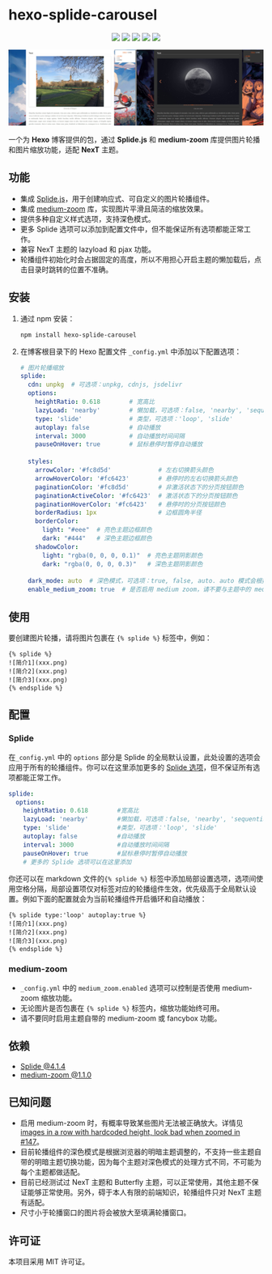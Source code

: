 # hexo-splide-carousel
<p align="center">
    <a href="https://github.com/Siriusq/hexo-splide-carousel/blob/master/README.md"><img src="https://img.shields.io/badge/ENGLISH_README-4285F4?style=for-the-badge&logo=googletranslate&logoColor=ffffff"/></a>
    <a href="https://siriusq.top/splide-demo.html"><img src="https://img.shields.io/badge/Live%20Demo-%23fac03d?style=for-the-badge&logo=github&logoColor=%23222222"/></a>
    <a href="https://github.com/Siriusq/hexo-splide-carousel/blob/master/LICENSE"><img src="https://img.shields.io/badge/License-MIT-%23e3eb98?style=for-the-badge"/></a>
    <a href="https://hexo.io/"><img src="https://img.shields.io/badge/HEXO-7.3.0-%230E83CD?style=for-the-badge&logo=hexo"/></a>
    <a href="https://www.npmjs.com/"><img src="https://img.shields.io/badge/NPM-10.8.2-%23CB3837?style=for-the-badge&logo=npm&logoColor=%23CB3837"/></a>
</p>

![](./preview.jpg)

一个为 **Hexo** 博客提供的包，通过 **Splide.js** 和 **medium-zoom** 库提供图片轮播和图片缩放功能，适配 **NexT** 主题。

## 功能
- 集成 [Splide.js](https://splidejs.com/)，用于创建响应式、可自定义的图片轮播组件。
- 集成 [medium-zoom](https://medium-zoom.francoischalifour.com/) 库，实现图片平滑且简洁的缩放效果。
- 提供多种自定义样式选项，支持深色模式。
- 更多 Splide 选项可以添加到配置文件中，但不能保证所有选项都能正常工作。
- 兼容 NexT 主题的 lazyload 和 pjax 功能。
- 轮播组件初始化时会占据固定的高度，所以不用担心开启主题的懒加载后，点击目录时跳转的位置不准确。

## 安装
1. 通过 npm 安装：
   ```bash
   npm install hexo-splide-carousel
   ```
2. 在博客根目录下的 Hexo 配置文件 `_config.yml` 中添加以下配置选项：
   ```yaml
   # 图片轮播缩放
   splide:
     cdn: unpkg  # 可选项：unpkg, cdnjs, jsdelivr
     options:
       heightRatio: 0.618        # 宽高比
       lazyLoad: 'nearby'        # 懒加载，可选项：false, 'nearby', 'sequential'
       type: 'slide'             # 类型，可选项：'loop', 'slide'
       autoplay: false           # 自动播放
       interval: 3000            # 自动播放时间间隔
       pauseOnHover: true        # 鼠标悬停时暂停自动播放

     styles:
       arrowColor: '#fc8d5d'             # 左右切换箭头颜色
       arrowHoverColor: '#fc6423'        # 悬停时的左右切换箭头颜色
       paginationColor: '#fc8d5d'        # 非激活状态下的分页按钮颜色
       paginationActiveColor: '#fc6423'  # 激活状态下的分页按钮颜色
       paginationHoverColor: '#fc6423'   # 悬停时的分页按钮颜色
       borderRadius: 1px                 # 边框圆角半径
       borderColor:
         light: "#eee"  # 亮色主题边框颜色
         dark: "#444"   # 深色主题边框颜色
       shadowColor:
         light: "rgba(0, 0, 0, 0.1)"  # 亮色主题阴影颜色
         dark: "rgba(0, 0, 0, 0.3)"   # 深色主题阴影颜色

     dark_mode: auto  # 深色模式，可选项：true, false, auto. auto 模式会根据浏览器主题自动设置
     enable_medium_zoom: true  # 是否启用 medium zoom，请不要与主题中的 medium zoom 同时启用
   ```

## 使用
要创建图片轮播，请将图片包裹在 `{% splide %}` 标签中，例如：
```
{% splide %}
![简介1](xxx.png)
![简介2](xxx.png)
![简介3](xxx.png)
{% endsplide %}
```

## 配置
### Splide
在`_config.yml` 中的 `options` 部分是 Splide 的全局默认设置，此处设置的选项会应用于所有的轮播组件。你可以在这里添加更多的 [Splide 选项](https://splidejs.com/guides/options/#options)，但不保证所有选项都能正常工作。
```yaml
splide:
  options:
    heightRatio: 0.618        #宽高比
    lazyLoad: 'nearby'        #懒加载，可选项：false, 'nearby', 'sequential'
    type: 'slide'             #类型，可选项：'loop', 'slide'
    autoplay: false           #自动播放
    interval: 3000            #自动播放时间间隔
    pauseOnHover: true        #鼠标悬停时暂停自动播放
    # 更多的 Splide 选项可以在这里添加
```

你还可以在 markdown 文件的`{% splide %}` 标签中添加局部设置选项，选项间使用空格分隔，局部设置项仅对标签对应的轮播组件生效，优先级高于全局默认设置。例如下面的配置就会为当前轮播组件开启循环和自动播放：
```
{% splide type:'loop' autoplay:true %}
![简介1](xxx.png)
![简介2](xxx.png)
![简介3](xxx.png)
{% endsplide %}
```

### medium-zoom
- `_config.yml` 中的 `medium_zoom.enabled` 选项可以控制是否使用 medium-zoom 缩放功能。
- 无论图片是否包裹在 `{% splide %}` 标签内，缩放功能始终可用。
- 请不要同时启用主题自带的 medium-zoom 或 fancybox 功能。

## 依赖
- [Splide @4.1.4](https://github.com/Splidejs/splide)
- [medium-zoom @1.1.0](https://github.com/francoischalifour/medium-zoom)

## 已知问题
- 启用 medium-zoom 时，有概率导致某些图片无法被正确放大。详情见 [images in a row with hardcoded height, look bad when zoomed in #147](https://github.com/francoischalifour/medium-zoom/issues/147)。
- 目前轮播组件的深色模式是根据浏览器的明暗主题调整的，不支持一些主题自带的明暗主题切换功能，因为每个主题对深色模式的处理方式不同，不可能为每个主题都做适配。
- 目前已经测试过 NexT 主题和 Butterfly 主题，可以正常使用，其他主题不保证能够正常使用。另外，碍于本人有限的前端知识，轮播组件只对 NexT 主题有适配。
- 尺寸小于轮播窗口的图片将会被放大至填满轮播窗口。

## 许可证
本项目采用 MIT 许可证。